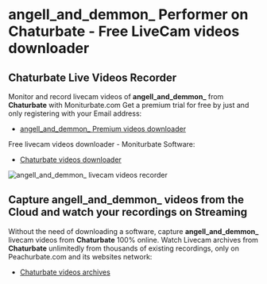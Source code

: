 # angell_and_demmon_ Performer on Chaturbate - Free LiveCam videos downloader

## Chaturbate Live Videos Recorder

Monitor and record livecam videos of **angell_and_demmon_** from **Chaturbate** with Moniturbate.com
Get a premium trial for free by just and only registering with your Email address:
* [angell_and_demmon_ Premium videos downloader](https://moniturbate.com/request-demo-licence-key.html)

Free livecam videos downloader - Moniturbate Software:
* [Chaturbate videos downloader](https://moniturbate.com/moniturbate-download-software.html)

![angell_and_demmon_ livecam videos recorder](https://peachurnet.com/templates/moniturbate-software.png)


## Capture angell_and_demmon_ videos from the Cloud and watch your recordings on Streaming

Without the need of downloading a software, capture **angell_and_demmon_** livecam videos from **Chaturbate** 100% online.
Watch Livecam archives from **Chaturbate** unlimitedly from thousands of existing recordings, only on Peachurbate.com and its websites network:
* [Chaturbate videos archives](https://peachurnet.com/)